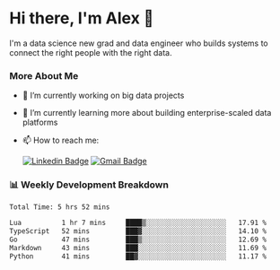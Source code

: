 # Hi there, I'm Alex  👋

I'm a data science new grad and data engineer who builds systems to connect the right people with the right data. 

### More About Me

- 🔭 I’m currently working on big data projects
- 🌱 I’m currently learning more about building enterprise-scaled data platforms
- 📫 How to reach me:

  [![Linkedin Badge](https://img.shields.io/badge/LinkedIn-0077B5?style=for-the-badge&logo=linkedin&logoColor=white)](https://www.linkedin.com/in/itsalexchen) [![Gmail Badge](https://img.shields.io/badge/Gmail-D14836?style=for-the-badge&logo=gmail&logoColor=white)](mailto:itsalexchen@gmail.com)




### 📊 Weekly Development Breakdown
<!--START_SECTION:waka-->

```txt
Total Time: 5 hrs 52 mins

Lua          1 hr 7 mins     ████▒░░░░░░░░░░░░░░░░░░░░   17.91 %
TypeScript   52 mins         ███▓░░░░░░░░░░░░░░░░░░░░░   14.10 %
Go           47 mins         ███▒░░░░░░░░░░░░░░░░░░░░░   12.69 %
Markdown     43 mins         ███░░░░░░░░░░░░░░░░░░░░░░   11.69 %
Python       41 mins         ██▓░░░░░░░░░░░░░░░░░░░░░░   11.17 %
```

<!--END_SECTION:waka-->
